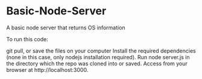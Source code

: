 # Basic-Node-Server
A basic node server that returns OS information

To run this code:

git pull, or save the files on your computer
Install the required dependencies (none in this case, only nodejs installation required).
Run node server.js in the directory which the repo was cloned into or saved.
Access from your browser at http://localhost:3000.

